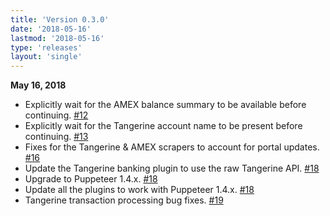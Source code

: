 ```yaml
---
title: 'Version 0.3.0'
date: '2018-05-16'
lastmod: '2018-05-16'
type: 'releases'
layout: 'single'
---
```


**May 16, 2018**

- Explicitly wait for the AMEX balance summary to be available before continuing. [#12](https://github.com/marvinpinto/ledger-reconciler/pull/12)
- Explicitly wait for the Tangerine account name to be present before continuing. [#13](https://github.com/marvinpinto/ledger-reconciler/pull/13)
- Fixes for the Tangerine & AMEX scrapers to account for portal updates. [#16](https://github.com/marvinpinto/ledger-reconciler/pull/16)
- Update the Tangerine banking plugin to use the raw Tangerine API. [#18](https://github.com/marvinpinto/ledger-reconciler/pull/18)
- Upgrade to Puppeteer 1.4.x. [#18](https://github.com/marvinpinto/ledger-reconciler/pull/18)
- Update all the plugins to work with Puppeteer 1.4.x. [#18](https://github.com/marvinpinto/ledger-reconciler/pull/18)
- Tangerine transaction processing bug fixes. [#19](https://github.com/marvinpinto/ledger-reconciler/pull/19)
